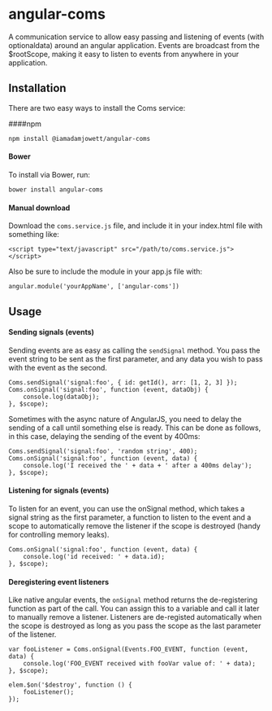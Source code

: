 angular-coms
============

A communication service to allow easy passing and listening of events (with optionaldata) around an angular application. Events are broadcast from the $rootScope, making it easy to listen to events from anywhere in your application.

## Installation

There are two easy ways to install the Coms service:

####npm

    npm install @iamadamjowett/angular-coms

#### Bower

To install via Bower, run:

    bower install angular-coms

#### Manual download

Download the `coms.service.js` file, and include it in your index.html file with something like:

    <script type="text/javascript" src="/path/to/coms.service.js"></script>

Also be sure to include the module in your app.js file with:

    angular.module('yourAppName', ['angular-coms'])

## Usage

#### Sending signals (events)

Sending events are as easy as calling the `sendSignal` method. You pass the event string to be sent as the first parameter, and any data you wish to pass with the event as the second.

    Coms.sendSignal('signal:foo', { id: getId(), arr: [1, 2, 3] });
    Coms.onSignal('signal:foo', function (event, dataObj) {
        console.log(dataObj);
    }, $scope);

Sometimes with the async nature of AngularJS, you need to delay the sending of a call until something else is ready. This can be done as follows, in this case, delaying the sending of the event by 400ms:

    Coms.sendSignal('signal:foo', 'random string', 400);
    Coms.onSignal('signal:foo', function (event, data) {
        console.log('I received the ' + data + ' after a 400ms delay');
    }, $scope);

#### Listening for signals (events)

To listen for an event, you can use the onSignal method, which takes a signal string as the first parameter, a function to listen to the event and a scope to automatically remove the listener if the scope is destroyed (handy for controlling memory leaks).

    Coms.onSignal('signal:foo', function (event, data) {
        console.log('id received: ' + data.id);
    }, $scope);

#### Deregistering event listeners

Like native angular events, the `onSignal` method returns the de-registering function as part of the call. You can assign this to a variable and call it later to manually remove a listener. Listeners are de-registed automatically when the scope is destroyed as long as you pass the scope as the last parameter of the listener.

    var fooListener = Coms.onSignal(Events.FOO_EVENT, function (event, data) {
        console.log('FOO_EVENT received with fooVar value of: ' + data);
    }, $scope);

    elem.$on('$destroy', function () {
        fooListener();
    });
